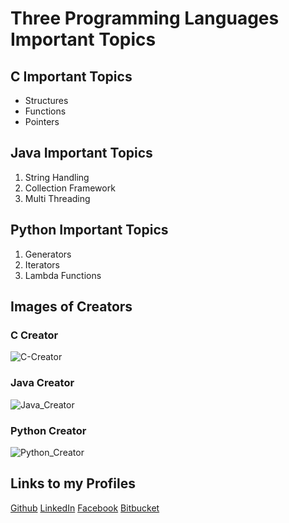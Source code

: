 # Three Programming Languages Important Topics

## C Important Topics

- Structures
- Functions
- Pointers

## Java Important Topics

1. String Handling
2. Collection Framework
3. Multi Threading

## Python Important Topics

1. Generators
2. Iterators
3. Lambda Functions

## Images of Creators

### C Creator

![C-Creator](https://upload.wikimedia.org/wikipedia/commons/2/23/Dennis_Ritchie_2011.jpg)

### Java Creator
![Java_Creator](https://upload.wikimedia.org/wikipedia/commons/1/14/James_Gosling_2008.jpg)

### Python Creator
![Python_Creator](https://upload.wikimedia.org/wikipedia/commons/0/01/LinuxCon_Europe_Linus_Torvalds_03_%28cropped%29.jpg)

## Links to my Profiles

[Github](http://github.com/Rajshekar2641)
[LinkedIn](https://www.linkedin.com/in/gande-rajashekar-26363919a/)
[Facebook](https://www.facebook.com/rajashekar.dennis)
[Bitbucket](https://bitbucket.org/%7Bfa589879-fa56-44cc-bd8b-49fed8013c44%7D/)


